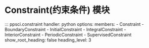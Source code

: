 # Constraint(约束条件) 模块

::: ppsci.constraint
    handler: python
    options:
      members:
        - Constraint
        - BoundaryConstraint
        - InitialConstraint
        - IntegralConstraint
        - InteriorConstraint
        - PeriodicConstraint
        - SupervisedConstraint
      show_root_heading: false
      heading_level: 3
